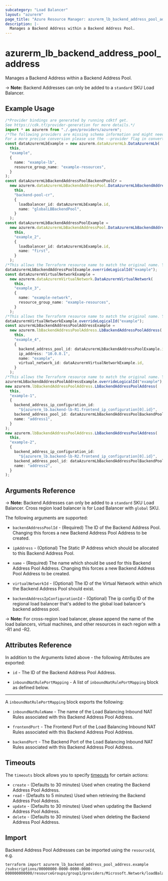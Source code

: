 ```yaml
---
subcategory: "Load Balancer"
layout: "azurerm"
page_title: "Azure Resource Manager: azurerm_lb_backend_address_pool_address"
description: |-
  Manages a Backend Address within a Backend Address Pool.
---
```


# azurerm\_lb\_backend\_address\_pool\_address

Manages a Backend Address within a Backend Address Pool.

\-> **Note:** Backend Addresses can only be added to a `standard` SKU Load Balancer.

## Example Usage

```typescript
/*Provider bindings are generated by running cdktf get.
See https://cdk.tf/provider-generation for more details.*/
import * as azurerm from "./.gen/providers/azurerm";
/*The following providers are missing schema information and might need manual adjustments to synthesize correctly: azurerm.
For a more precise conversion please use the --provider flag in convert.*/
const dataAzurermLbExample = new azurerm.dataAzurermLb.DataAzurermLb(
  this,
  "example",
  {
    name: "example-lb",
    resource_group_name: "example-resources",
  }
);
const dataAzurermLbBackendAddressPoolBackendPoolCr =
  new azurerm.dataAzurermLbBackendAddressPool.DataAzurermLbBackendAddressPool(
    this,
    "backend-pool-cr",
    {
      loadbalancer_id: dataAzurermLbExample.id,
      name: "globalLBBackendPool",
    }
  );
const dataAzurermLbBackendAddressPoolExample =
  new azurerm.dataAzurermLbBackendAddressPool.DataAzurermLbBackendAddressPool(
    this,
    "example_2",
    {
      loadbalancer_id: dataAzurermLbExample.id,
      name: "first",
    }
  );
/*This allows the Terraform resource name to match the original name. You can remove the call if you don't need them to match.*/
dataAzurermLbBackendAddressPoolExample.overrideLogicalId("example");
const dataAzurermVirtualNetworkExample =
  new azurerm.dataAzurermVirtualNetwork.DataAzurermVirtualNetwork(
    this,
    "example_3",
    {
      name: "example-network",
      resource_group_name: "example-resources",
    }
  );
/*This allows the Terraform resource name to match the original name. You can remove the call if you don't need them to match.*/
dataAzurermVirtualNetworkExample.overrideLogicalId("example");
const azurermLbBackendAddressPoolAddressExample =
  new azurerm.lbBackendAddressPoolAddress.LbBackendAddressPoolAddress(
    this,
    "example_4",
    {
      backend_address_pool_id: dataAzurermLbBackendAddressPoolExample.id,
      ip_address: "10.0.0.1",
      name: "example",
      virtual_network_id: dataAzurermVirtualNetworkExample.id,
    }
  );
/*This allows the Terraform resource name to match the original name. You can remove the call if you don't need them to match.*/
azurermLbBackendAddressPoolAddressExample.overrideLogicalId("example");
new azurerm.lbBackendAddressPoolAddress.LbBackendAddressPoolAddress(
  this,
  "example-1",
  {
    backend_address_ip_configuration_id:
      "${azurerm_lb.backend-lb-R1.frontend_ip_configuration[0].id}",
    backend_address_pool_id: dataAzurermLbBackendAddressPoolBackendPoolCr.id,
    name: "address1",
  }
);
new azurerm.lbBackendAddressPoolAddress.LbBackendAddressPoolAddress(
  this,
  "example-2",
  {
    backend_address_ip_configuration_id:
      "${azurerm_lb.backend-lb-R2.frontend_ip_configuration[0].id}",
    backend_address_pool_id: dataAzurermLbBackendAddressPoolBackendPoolCr.id,
    name: "address2",
  }
);

```

## Arguments Reference

\-> **Note:** Backend Addresses can only be added to a `standard` SKU Load Balancer. Cross region load balancer is for Load Balancer with `global` SKU.

The following arguments are supported:

*   `backendAddressPoolId` - (Required) The ID of the Backend Address Pool. Changing this forces a new Backend Address Pool Address to be created.

*   `ipAddress` - (Optional) The Static IP Address which should be allocated to this Backend Address Pool.

*   `name` - (Required) The name which should be used for this Backend Address Pool Address. Changing this forces a new Backend Address Pool Address to be created.

*   `virtualNetworkId` - (Optional) The ID of the Virtual Network within which the Backend Address Pool should exist.

*   `backendAddressIpConfigurationId` - (Optional) The ip config ID of the regional load balancer that's added to the global load balancer's backend address pool.

\-> **Note:** For cross-region load balancer, please append the name of the load balancers, virtual machines, and other resources in each region with a -R1 and -R2.

## Attributes Reference

In addition to the Arguments listed above - the following Attributes are exported:

*   `id` - The ID of the Backend Address Pool Address.

*   `inboundNatRulePortMapping` - A list of `inboundNatRulePortMapping` block as defined below.

***

A `inboundNatRulePortMapping` block exports the following:

*   `inboundNatRuleName` - The name of the Load Balancing Inbound NAT Rules associated with this Backend Address Pool Address.

*   `frontendPort` - The Frontend Port of the Load Balancing Inbound NAT Rules associated with this Backend Address Pool Address.

*   `backendPort` - The Backend Port of the Load Balancing Inbound NAT Rules associated with this Backend Address Pool Address.

## Timeouts

The `timeouts` block allows you to specify [timeouts](https://www.terraform.io/language/resources/syntax#operation-timeouts) for certain actions:

* `create` - (Defaults to 30 minutes) Used when creating the Backend Address Pool Address.
* `read` - (Defaults to 5 minutes) Used when retrieving the Backend Address Pool Address.
* `update` - (Defaults to 30 minutes) Used when updating the Backend Address Pool Address.
* `delete` - (Defaults to 30 minutes) Used when deleting the Backend Address Pool Address.

## Import

Backend Address Pool Addresses can be imported using the `resourceId`, e.g.

```shell
terraform import azurerm_lb_backend_address_pool_address.example /subscriptions/00000000-0000-0000-0000-000000000000/resourceGroups/group1/providers/Microsoft.Network/loadBalancers/loadBalancer1/backendAddressPools/backendAddressPool1/addresses/address1
```
